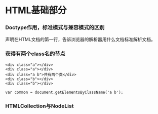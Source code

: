 <!-- 基础.md -->
# HTML基础部分
### Doctype作用，标准模式与兼容模式的区别
<!DOCTYPE>声明在HTML文档的第一行，告诉浏览器的解析器用什么文档标准解析文档。


### 获得有两个class名的节点
```
<div class="a"></div>
<div class="a"></div>
<div class="a b">共有两个类</div>
<div class="b"></div>
<div class="b"></div>

var common = document.getElementsByClassName('a b');
```

### HTMLCollection与NodeList
```

```	
